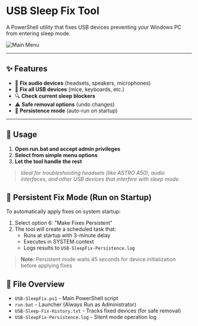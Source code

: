 # USB Sleep Fix Tool

A PowerShell utility that fixes USB devices preventing your Windows PC from entering sleep mode.

![Main Menu](https://i.imgur.com/aBCQds2.png)

---

## ✨ Features

- 🔧 **Fix audio devices** (headsets, speakers, microphones)
- 🔌 **Fix all USB devices** (mice, keyboards, etc.)
- 🔍 **Check current sleep blockers**
- ⚠️ **Safe removal options** (undo changes)
- 🚀 **Persistence mode** (auto-run on startup)

---

## 🚀 Usage

1. **Open run.bat and accept admin privileges**
2. **Select from simple menu options**
3. **Let the tool handle the rest**

> _Ideal for troubleshooting headsets (like ASTRO A50), audio interfaces, and other USB devices that interfere with sleep mode._

## 🔄 Persistent Fix Mode (Run on Startup)
To automatically apply fixes on system startup:
1. Select option 6: "Make Fixes Persistent"
2. The tool will create a scheduled task that:
   - Runs at startup with 3-minute delay
   - Executes in SYSTEM context
   - Logs results to `USB-SleepFix-Persistence.log`

> **Note:** Persistent mode waits 45 seconds for device initialization before applying fixes

## 📂 File Overview
- `USB-SleepFix.ps1` - Main PowerShell script
- `run.bat` - Launcher (Always Run as Administrator)
- `USB-Sleep-Fix-History.txt` - Tracks fixed devices (for safe removal)
- `USB-SleepFix-Persistence.log` - Silent mode operation log

